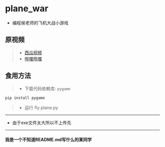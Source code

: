 # plane_war
- 编程侯老师的飞机大战小游戏
## 原视频
> - [西瓜视频](https://www.ixigua.com/7182458774987211297?series_flow=1&logTag=7cff01becaab41e30793)
> - [哔哩哔哩](https://www.bilibili.com/video/BV1s8411J7Li/?spm_id_from=333.788.recommend_more_video.0)
## 食用方法
> - 下载代码依赖库: `pygame`
 ```python
pip install pygame
```
> - 运行 fly plane.py
***
- 由于exe文件太大所以不上传先
***
#### 我是一个不知道README.md写什么的某同学

